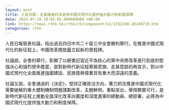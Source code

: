 ```yaml
---
layout: post
title: 人民日報：全會通過的決定為中國式現代化提供強大動力和制度保障
date: 2024-07-19 10:02:05.000000000 +08:00
link: https://news.rthk.hk/rthk/ch/component/k2/1762240-20240719.htm
categories: rthk
---
```


人民日報發表社論，指出過去四日中共二十屆三中全會勝利舉行。在推進中國式現代化的新征程上，中國改革開放矗立起新的里程碑。

社論說，全會的舉行，彰顯了以總書記習近平為核心的黨中央將改革進行到底的堅強決心和強烈使命擔當，是對新時代新征程舉甚麼旗、走甚麼路的再宣示，對以中國式現代化全面推進強國建設、民族復興偉業具有重大而深遠的意義。

社論又說，全會通過的《決定》，堅持正確政治方向，著力抓住推進中國式現代化需要破解的重大體制機制問題謀劃改革，主題鮮明，重點突出，舉措務實可行，是新時代新征程上推動全面深化改革向廣度和深度進軍的總動員、總部署，必將為中國式現代化提供強大動力和制度保障。
